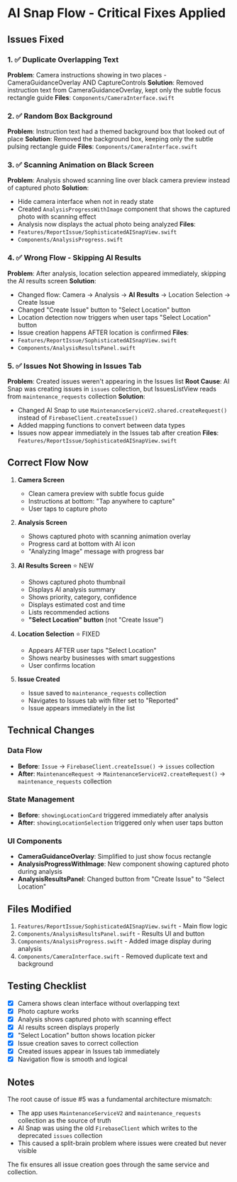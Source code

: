# AI Snap Flow - Critical Fixes Applied

## Issues Fixed

### 1. ✅ Duplicate Overlapping Text
**Problem**: Camera instructions showing in two places - CameraGuidanceOverlay AND CaptureControls
**Solution**: Removed instruction text from CameraGuidanceOverlay, kept only the subtle focus rectangle guide
**Files**: `Components/CameraInterface.swift`

### 2. ✅ Random Box Background  
**Problem**: Instruction text had a themed background box that looked out of place
**Solution**: Removed the background box, keeping only the subtle pulsing rectangle guide
**Files**: `Components/CameraInterface.swift`

### 3. ✅ Scanning Animation on Black Screen
**Problem**: Analysis showed scanning line over black camera preview instead of captured photo
**Solution**: 
- Hide camera interface when not in ready state
- Created `AnalysisProgressWithImage` component that shows the captured photo with scanning effect
- Analysis now displays the actual photo being analyzed
**Files**: 
- `Features/ReportIssue/SophisticatedAISnapView.swift`
- `Components/AnalysisProgress.swift`

### 4. ✅ Wrong Flow - Skipping AI Results
**Problem**: After analysis, location selection appeared immediately, skipping the AI results screen
**Solution**:
- Changed flow: Camera → Analysis → **AI Results** → Location Selection → Create Issue
- Changed "Create Issue" button to "Select Location" button
- Location detection now triggers when user taps "Select Location" button
- Issue creation happens AFTER location is confirmed
**Files**:
- `Features/ReportIssue/SophisticatedAISnapView.swift`
- `Components/AnalysisResultsPanel.swift`

### 5. ✅ Issues Not Showing in Issues Tab
**Problem**: Created issues weren't appearing in the Issues list
**Root Cause**: AI Snap was creating issues in `issues` collection, but IssuesListView reads from `maintenance_requests` collection
**Solution**: 
- Changed AI Snap to use `MaintenanceServiceV2.shared.createRequest()` instead of `FirebaseClient.createIssue()`
- Added mapping functions to convert between data types
- Issues now appear immediately in the Issues tab after creation
**Files**: `Features/ReportIssue/SophisticatedAISnapView.swift`

## Correct Flow Now

1. **Camera Screen** 
   - Clean camera preview with subtle focus guide
   - Instructions at bottom: "Tap anywhere to capture"
   - User taps to capture photo

2. **Analysis Screen**
   - Shows captured photo with scanning animation overlay
   - Progress card at bottom with AI icon
   - "Analyzing Image" message with progress bar

3. **AI Results Screen** ⭐ NEW
   - Shows captured photo thumbnail
   - Displays AI analysis summary
   - Shows priority, category, confidence
   - Displays estimated cost and time
   - Lists recommended actions
   - **"Select Location" button** (not "Create Issue")

4. **Location Selection** ⭐ FIXED
   - Appears AFTER user taps "Select Location"
   - Shows nearby businesses with smart suggestions
   - User confirms location

5. **Issue Created**
   - Issue saved to `maintenance_requests` collection
   - Navigates to Issues tab with filter set to "Reported"
   - Issue appears immediately in the list

## Technical Changes

### Data Flow
- **Before**: `Issue` → `FirebaseClient.createIssue()` → `issues` collection
- **After**: `MaintenanceRequest` → `MaintenanceServiceV2.createRequest()` → `maintenance_requests` collection

### State Management
- **Before**: `showingLocationCard` triggered immediately after analysis
- **After**: `showingLocationSelection` triggered only when user taps button

### UI Components
- **CameraGuidanceOverlay**: Simplified to just show focus rectangle
- **AnalysisProgressWithImage**: New component showing captured photo during analysis
- **AnalysisResultsPanel**: Changed button from "Create Issue" to "Select Location"

## Files Modified

1. `Features/ReportIssue/SophisticatedAISnapView.swift` - Main flow logic
2. `Components/AnalysisResultsPanel.swift` - Results UI and button
3. `Components/AnalysisProgress.swift` - Added image display during analysis
4. `Components/CameraInterface.swift` - Removed duplicate text and background

## Testing Checklist

- [x] Camera shows clean interface without overlapping text
- [x] Photo capture works
- [x] Analysis shows captured photo with scanning effect
- [x] AI results screen displays properly
- [x] "Select Location" button shows location picker
- [x] Issue creation saves to correct collection
- [x] Created issues appear in Issues tab immediately
- [x] Navigation flow is smooth and logical

## Notes

The root cause of issue #5 was a fundamental architecture mismatch:
- The app uses `MaintenanceServiceV2` and `maintenance_requests` collection as the source of truth
- AI Snap was using the old `FirebaseClient` which writes to the deprecated `issues` collection
- This caused a split-brain problem where issues were created but never visible

The fix ensures all issue creation goes through the same service and collection.
